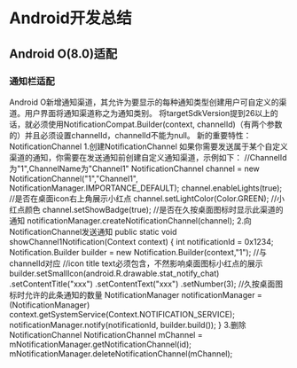 # Android开发总结 #
## Android O(8.0)适配 ##
### 通知栏适配 ###
Android O新增通知渠道，其允许为要显示的每种通知类型创建用户可自定义的渠道。用户界面将通知渠道称之为通知类别。
将targetSdkVersion提到26以上的话，就必须使用NotificationCompat.Builder(context, channelId)（有两个参数的）并且必须设置channelId，channelId不能为null。
新的重要特性：NotificationChannel
    1.创建NotificationChannel
    如果你需要发送属于某个自定义渠道的通知，你需要在发送通知前创建自定义通知渠道，示例如下：
    //ChannelId为"1",ChannelName为"Channel1"
    NotificationChannel channel = new NotificationChannel("1","Channel1", NotificationManager.IMPORTANCE_DEFAULT);
    channel.enableLights(true); //是否在桌面icon右上角展示小红点
    channel.setLightColor(Color.GREEN); //小红点颜色
    channel.setShowBadge(true); //是否在久按桌面图标时显示此渠道的通知
    notificationManager.createNotificationChannel(channel);
    2.向NotificationChannel发送通知
    public static void showChannel1Notification(Context context) {
        int notificationId = 0x1234;
        Notification.Builder builder = new Notification.Builder(context,"1"); //与channelId对应
        //icon title text必须包含，不然影响桌面图标小红点的展示
        builder.setSmallIcon(android.R.drawable.stat_notify_chat)
                .setContentTitle("xxx")
                .setContentText("xxx")
                .setNumber(3); //久按桌面图标时允许的此条通知的数量
        NotificationManager notificationManager = (NotificationManager) context.getSystemService(Context.NOTIFICATION_SERVICE);
        notificationManager.notify(notificationId, builder.build());
    }
    3.删除NotificationChannel
    NotificationChannel mChannel = mNotificationManager.getNotificationChannel(id);
    mNotificationManager.deleteNotificationChannel(mChannel);
